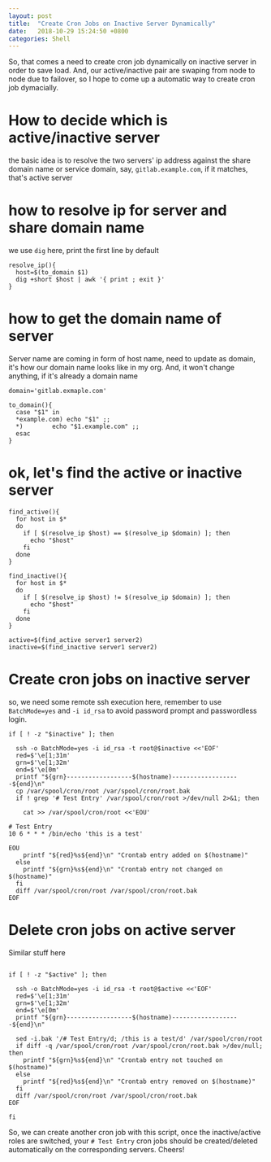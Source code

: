 ```yaml
---
layout: post
title:  "Create Cron Jobs on Inactive Server Dynamically"
date:   2018-10-29 15:24:50 +0800
categories: Shell
---
```


So, that comes a need to create cron job dynamically on inactive server in order to save load.
And, our active/inactive pair are swaping from node to node due to failover, so I hope to come up a automatic way to create cron job dymacially.

# How to decide which is active/inactive server
the basic idea is to resolve the two servers' ip address against the share domain name or service domain, say, `gitlab.example.com`, if it matches, that's active server

# how to resolve ip for server and share domain name
we use `dig` here, print the first line by default
```shell
resolve_ip(){
  host=$(to_domain $1)
  dig +short $host | awk '{ print ; exit }'
}
```

# how to get the domain name of server
Server name are coming in form of host name, need to update as domain, it's how our domain name looks like in my org. And, it won't change anything, if it's already a domain name

```shell
domain='gitlab.exmaple.com'

to_domain(){
  case "$1" in
  *example.com) echo "$1" ;;
  *)        echo "$1.example.com" ;;
  esac
}
```

# ok, let's find the active or inactive server


```shell
find_active(){
  for host in $*
  do
    if [ $(resolve_ip $host) == $(resolve_ip $domain) ]; then
      echo "$host"
    fi
  done
}

find_inactive(){
  for host in $*
  do
    if [ $(resolve_ip $host) != $(resolve_ip $domain) ]; then
      echo "$host"
    fi
  done
}

active=$(find_active server1 server2)
inactive=$(find_inactive server1 server2)

```

# Create cron jobs on inactive server

so, we need some remote ssh execution here, remember to use `BatchMode=yes` and `-i id_rsa` to avoid password prompt and passwordless login.

```shell
if [ ! -z "$inactive" ]; then

  ssh -o BatchMode=yes -i id_rsa -t root@$inactive <<'EOF'
  red=$'\e[1;31m'
  grn=$'\e[1;32m'
  end=$'\e[0m'
  printf "${grn}------------------$(hostname)-------------------${end}\n"
  cp /var/spool/cron/root /var/spool/cron/root.bak
  if ! grep '# Test Entry' /var/spool/cron/root >/dev/null 2>&1; then
    
    cat >> /var/spool/cron/root <<'EOU'

# Test Entry
10 6 * * * /bin/echo 'this is a test'

EOU
    printf "${red}%s${end}\n" "Crontab entry added on $(hostname)"
  else
    printf "${grn}%s${end}\n" "Crontab entry not changed on $(hostname)"
  fi
  diff /var/spool/cron/root /var/spool/cron/root.bak
EOF
```

# Delete cron jobs on active server
Similar stuff here

```shell

if [ ! -z "$active" ]; then

  ssh -o BatchMode=yes -i id_rsa -t root@$active <<'EOF'
  red=$'\e[1;31m'
  grn=$'\e[1;32m'
  end=$'\e[0m'
  printf "${grn}------------------$(hostname)-------------------${end}\n"

  sed -i.bak '/# Test Entry/d; /this is a test/d' /var/spool/cron/root
  if diff -q /var/spool/cron/root /var/spool/cron/root.bak >/dev/null; then
    printf "${grn}%s${end}\n" "Crontab entry not touched on $(hostname)"
  else
    printf "${red}%s${end}\n" "Crontab entry removed on $(hostname)"
  fi
  diff /var/spool/cron/root /var/spool/cron/root.bak
EOF

fi
```

So, we can create another cron job with this script, once the inactive/active roles are switched, your `# Test Entry` cron jobs should be created/deleted automatically on the corresponding servers. Cheers!
